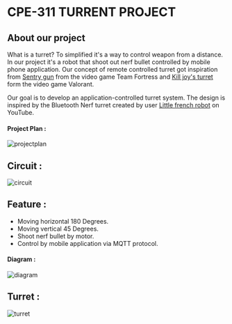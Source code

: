 # CPE-311 TURRENT PROJECT
## About our project

What is a turret? To simplified it's a way to control weapon from a distance. In our project it's a robot that shoot out nerf bullet controlled by mobile phone application. Our concept of remote controlled turret got inspiration from [Sentry gun](https://wiki.teamfortress.com/wiki/Sentry_Gun) from the video game Team Fortress and [Kill joy's turret](https://valorant.fandom.com/wiki/Turret) form the video game Valorant.

Our goal is to develop an application-controlled turret system. The design is inspired by the Bluetooth Nerf turret created by user [Little french robot](https://www.youtube.com/c/littlefrenchrobot) on YouTube.

#### Project Plan :
![projectplan](https://github.com/Phanxv/2566-CPE311-Kokujin/assets/152508503/6620b665-d0c2-4eea-89c3-b06785178c7f)


## Circuit :
![circuit](https://github.com/Phanxv/2566-CPE311-Kokujin/assets/152508503/9910f9d9-f25b-42a2-9790-3986731a7942)

## Feature :
- Moving horizontal 180 Degrees.
- Moving vertical 45 Degrees.
- Shoot nerf bullet by motor.
- Control by mobile application via MQTT protocol.
  
#### Diagram :
![diagram](https://github.com/Phanxv/2566-CPE311-Kokujin/assets/152508503/8f724948-c476-455c-bf82-6836938f145d)

## Turret :
![turret](https://github.com/Phanxv/2566-CPE311-Kokujin/assets/152508503/282f8b8c-b7ce-4760-8438-73e778eb6071)

